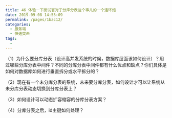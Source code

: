 ```yaml
---
title: 46_体验一下面试官对于分库分表这个事儿的一个连环炮
date: 2019-09-08 14:55:09
permalink: /pages/1bac12/
categories:
  - 服务端
  - 快速突击
tags:
  - 
---
```

（1）为什么要分库分表（设计高并发系统的时候，数据库层面该如何设计）？用过哪些分库分表中间件？不同的分库分表中间件都有什么优点和缺点？你们具体是如何对数据库如何进行垂直拆分或水平拆分的？

（2）现在有一个未分库分表的系统，未来要分库分表，如何设计才可以让系统从未分库分表动态切换到分库分表上？

（3）如何设计可以动态扩容缩容的分库分表方案？

（4）分库分表之后，id主键如何处理？

 

